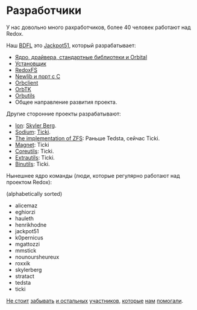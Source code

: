 Разработчики
==========

У нас довольно много рахработчиков, более 40 человек работают над Redox.

Наш [BDFL](https://ru.wikipedia.org/wiki/%D0%92%D0%B5%D0%BB%D0%B8%D0%BA%D0%BE%D0%B4%D1%83%D1%88%D0%BD%D1%8B%D0%B9_%D0%BF%D0%BE%D0%B6%D0%B8%D0%B7%D0%BD%D0%B5%D0%BD%D0%BD%D1%8B%D0%B9_%D0%B4%D0%B8%D0%BA%D1%82%D0%B0%D1%82%D0%BE%D1%80) это [Jackpot51](https://github.com/jackpot51), который разрабатывает:
- [Ядро, драйвера, стандартные библиотеки и Orbital](https://github.com/redox-os/redox)
- [Установщик](https://github.com/redox-os/installer)
- [RedoxFS](https://github.com/redox-os/redoxfs)
- [Newlib и порт с C](https://github.com/redox-os/libc)
- [Orbclient](https://github.com/redox-os/orbclient)
- [OrbTK](https://github.com/redox-os/orbtk)
- [Orbutils](https://github.com/redox-os/orbutils)
- Общее направление развития проекта.

Другие сторонние проекты разрабатывают:

- [Ion](https://github.com/redox-os/ion): [Skyler Berg](https://github.com/skylerberg).
- [Sodium](https://github.com/redox-os/sodium): [Ticki](https://github.com/Ticki).
- [The implementation of ZFS](https://github.com/redox-os/zfs): Раньше Tedsta, сейчас Ticki.
- [Magnet](https://github.com/redox-os/): Ticki
- [Coreutils](https://github.com/redox-os/coreutils): Ticki.
- [Extrautils](https://github.com/redox-os/extrautils): Ticki.
- [Binutils](https://github.com/redox-os/binutils): Ticki.

Нынешнее ядро команды (люди, которые регулярно работают над проектом Redox):

(alphabetically sorted)

- alicemaz
- eghiorzi
- hauleth
- henrikhodne
- jackpot51
- k0pernicus
- mgattozzi
- mmstick
- nounoursheureux
- roxxik
- skylerberg
- stratact
- tedsta
- ticki

[Не стоит](https://github.com/redox-os/redox/graphs/contributors) [забывать](https://github.com/redox-os/coreutils/graphs/contributors) [ и остальных](https://github.com/redox-os/sodium/graphs/contributors) [участников,](https://github.com/redox-os/ion/graphs/contributors) [которые](https://github.com/redox-os/orbtk/graphs/contributors) [нам](https://github.com/redox-os/orbclient/graphs/contributors) [помогали](https://github.com/redox-os/redox/graphs/contributors).
